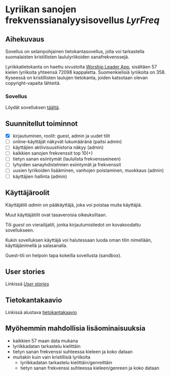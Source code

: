 # Lyriikan sanojen frekvenssianalyysisovellus *LyrFreq*

## Aihekuvaus

Sovellus on selainpohjainen tietokantasovellus, jolla voi tarkastella suomalaisten kristillisten laululyriikoiden sanafrekvenssejä.

Lyriikkatietokanta on haettu sivustolta [Worship Leader App](https://worshipleaderapp.com/en/download-song-database-opensong-openlp-and-quelea), sisältäen 57 kielen lyriikoita yhteensä 72098 kappaletta. Suomenkielisiä lyriikoita on 358. Kyseessä on kristillisten laulujen tietokanta, joiden katsotaan olevan copyright-vapaita lähteitä.

### Sovellus

Löydät sovelluksen [täältä](https://lyrfreq.herokuapp.com/).

## Suunnitellut toiminnot

- [x] kirjautuminen, roolit: guest, admin ja uudet tilit
- [ ] online-käyttäjät näkyvät lukumääränä (paitsi admin)
- [ ] käyttäjien aktiivisuushistoria näkyy (admin)
- [ ] kaikkien sanojen frekvenssit top 10(+)
- [ ] tietyn sanan esiintymät (laululista frekvensseineen)
- [ ] lyhyiden sanayhdistelmien esiintymät ja frekvenssit
- [ ] uusien lyriikoiden lisääminen, vanhojen poistaminen, muokkaus (admin)
- [ ] käyttäjien hallinta (admin)

## Käyttäjäroolit

Käyttäjätili *admin* on pääkäyttäjä, joka voi poistaa muita käyttäjiä.

Muut käyttäjätilit ovat tasaveroisia oikeuksiltaan.

Tili *guest* on vierailijatili, jonka kirjautumistiedot on kovakoodattu sovellukseen.

Kukin sovelluksen käyttäjä voi halutessaan luoda oman tilin nimellään, käyttäjänimellä ja salasanalla.

Guest-tili on helpoin tapa kokeilla sovellusta (sandbox).

## User stories

Linkissä [*User stories*](https://github.com/gitjms/Lyriikka-analysaattori/tree/master/documentation/user_stories.md)

## Tietokantakaavio

Linkissä alustava [tietokantakaavio](https://github.com/gitjms/Lyriikka-analysaattori/blob/master/documentation/images/db-diagram.png)

## Myöhemmin mahdollisia lisäominaisuuksia

* kaikkien 57 maan data mukana
* lyriikkadatan tarkastelu kielittäin
* tietyn sanan frekvenssi suhteessa kieleen ja koko dataan
* muitakin kuin vain kristillisiä lyriikoita
  * lyriikkadatan tarkastelu kielittäin/genreittäin
  * tietyn sanan frekvenssi suhteessa kieleen/genreen ja koko dataan